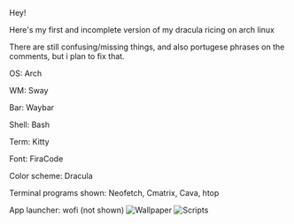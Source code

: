 


Hey!
	
Here's my first and incomplete version
of my dracula ricing on arch linux

There are still confusing/missing things,
and also portugese phrases on the comments,
but i plan to fix that.

OS: Arch

WM: Sway

Bar: Waybar

Shell: Bash

Term: Kitty

Font: FiraCode

Color scheme: Dracula

Terminal programs shown: Neofetch, Cmatrix, Cava, htop

App launcher: wofi (not shown)
![Wallpaper](https://github.com/jeffmbueno/Dracula-Dotfiles-V1/blob/master/Preview-Images/Wallpaper.png)
![Scripts](https://github.com/jeffmbueno/Dracula-Dotfiles-V1/blob/master/Preview-Images/Scripts.png)

